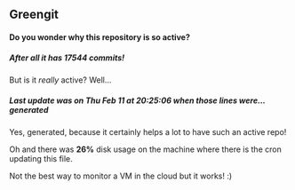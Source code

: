 ## Greengit

#### Do you wonder why this repository is so active?

##### After all it has 17544 commits!

But is it *really* active? Well...

##### Last update was on Thu Feb 11 at 20:25:06 when those lines were... generated

Yes, generated, because it certainly helps a lot to have such an active repo!

Oh and there was **26%** disk usage on the machine
where there is the cron updating this file.

Not the best way to monitor a VM in the cloud but it works! :)
